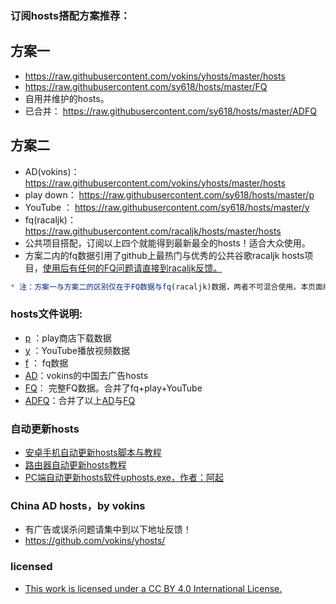 ### 订阅hosts搭配方案推荐：

## 方案一
* https://raw.githubusercontent.com/vokins/yhosts/master/hosts
* https://raw.githubusercontent.com/sy618/hosts/master/FQ
* 自用并维护的hosts。
* 已合并： https://raw.githubusercontent.com/sy618/hosts/master/ADFQ

## 方案二
* AD(vokins)：https://raw.githubusercontent.com/vokins/yhosts/master/hosts
* play down： https://raw.githubusercontent.com/sy618/hosts/master/p
* YouTube  ：  https://raw.githubusercontent.com/sy618/hosts/master/y
* fq(racaljk)：https://raw.githubusercontent.com/racaljk/hosts/master/hosts
* 公共项目搭配，订阅以上四个就能得到最新最全的hosts！适合大众使用。
* 方案二内的fq数据引用了github上最热门与优秀的公共谷歌racaljk hosts项目，[使用后有任何的FQ问题请直接到racaljk反馈。](https://github.com/racaljk/hosts)

```javascript
* 注：方案一与方案二的区别仅在于FQ数据与fq(racaljk)数据，两者不可混合使用。本页面维护方案一。
```

### hosts文件说明:
*  [p](https://raw.githubusercontent.com/sy618/hosts/master/p) ：play商店下载数据
*  [y](https://raw.githubusercontent.com/sy618/hosts/master/y) ：YouTube播放视频数据
*  [f](https://raw.githubusercontent.com/sy618/hosts/master/f) ： fq数据
*  [AD](https://raw.githubusercontent.com/vokins/yhosts/master/hosts)：vokins的中国去广告hosts
*  [FQ](https://raw.githubusercontent.com/sy618/hosts/master/FQ)： 完整FQ数据。合并了fq+play+YouTube
*  [ADFQ](https://raw.githubusercontent.com/sy618/hosts/master/ADFQ)：合并了以上[AD](https://raw.githubusercontent.com/vokins/yhosts/master/hosts)与[FQ](https://raw.githubusercontent.com/sy618/hosts/master/FQ)

### 自动更新hosts
* [安卓手机自动更新hosts脚本与教程](https://github.com/sy618/hosts/tree/master/%E5%AE%89%E5%8D%93%E8%87%AA%E5%8A%A8%E6%9B%B4%E6%96%B0hosts)
* [路由器自动更新hosts教程](https://github.com/sy618/hosts/blob/master/%E8%B7%AF%E7%94%B1%E5%99%A8%E8%87%AA%E5%8A%A8%E6%9B%B4%E6%96%B0hosts/%E8%B7%AF%E7%94%B1%E5%99%A8%E8%87%AA%E5%8A%A8%E6%9B%B4%E6%96%B0hosts%E6%95%99%E7%A8%8B.txt)
* [PC端自动更新hosts软件uphosts.exe，作者：阿起](https://raw.githubusercontent.com/vokins/yhosts/master/win/uphosts.exe)

### China AD hosts，by vokins
* 有广告或误杀问题请集中到以下地址反馈！
* https://github.com/vokins/yhosts/

### licensed
* [This work is licensed under a CC BY 4.0 International License.](https://creativecommons.org/licenses/by/4.0/deed.zh)
